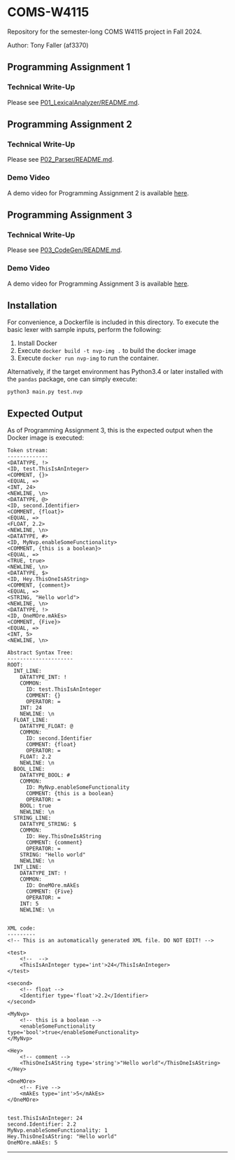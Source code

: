 # COMS-W4115
Repository for the semester-long COMS W4115 project in Fall 2024.

Author: Tony Faller (af3370)

## Programming Assignment 1
### Technical Write-Up
Please see [P01_LexicalAnalyzer/README.md](./P01_LexicalAnalyzer/README.md).

## Programming Assignment 2
### Technical Write-Up
Please see [P02_Parser/README.md](./P02_Parser/README.md).

### Demo Video
A demo video for Programming Assignment 2 is available [here](https://youtu.be/WvFzBS5Y88I).

## Programming Assignment 3
### Technical Write-Up
Please see [P03_CodeGen/README.md](./P03_CodeGen/README.md).

### Demo Video
A demo video for Programming Assignment 3 is available [here](https://youtu.be/r8ntY0x_atw).

## Installation
For convenience, a Dockerfile is included in this directory. To execute the basic lexer with sample inputs, perform the following:
1. Install Docker
2. Execute `docker build -t nvp-img .` to build the docker image
3. Execute `docker run nvp-img` to run the container.

Alternatively, if the target environment has Python3.4 or later installed with the `pandas` package, one can simply execute:
```
python3 main.py test.nvp
```

## Expected Output
As of Programming Assignment 3, this is the expected output when the Docker image is executed:
```
Token stream:
-------------
<DATATYPE, !>
<ID, test.ThisIsAnInteger>
<COMMENT, {}>
<EQUAL, =>
<INT, 24>
<NEWLINE, \n>
<DATATYPE, @>
<ID, second.Identifier>
<COMMENT, {float}>
<EQUAL, =>
<FLOAT, 2.2>
<NEWLINE, \n>
<DATATYPE, #>
<ID, MyNvp.enableSomeFunctionality>
<COMMENT, {this is a boolean}>
<EQUAL, =>
<TRUE, true>
<NEWLINE, \n>
<DATATYPE, $>
<ID, Hey.ThisOneIsAString>
<COMMENT, {comment}>
<EQUAL, =>
<STRING, "Hello world">
<NEWLINE, \n>
<DATATYPE, !>
<ID, OneMOre.mAkEs>
<COMMENT, {Five}>
<EQUAL, =>
<INT, 5>
<NEWLINE, \n>

Abstract Syntax Tree:
---------------------
ROOT: 
  INT_LINE: 
    DATATYPE_INT: !
    COMMON: 
      ID: test.ThisIsAnInteger
      COMMENT: {}
      OPERATOR: =
    INT: 24
    NEWLINE: \n
  FLOAT_LINE: 
    DATATYPE_FLOAT: @
    COMMON: 
      ID: second.Identifier
      COMMENT: {float}
      OPERATOR: =
    FLOAT: 2.2
    NEWLINE: \n
  BOOL_LINE: 
    DATATYPE_BOOL: #
    COMMON: 
      ID: MyNvp.enableSomeFunctionality
      COMMENT: {this is a boolean}
      OPERATOR: =
    BOOL: true
    NEWLINE: \n
  STRING_LINE: 
    DATATYPE_STRING: $
    COMMON: 
      ID: Hey.ThisOneIsAString
      COMMENT: {comment}
      OPERATOR: =
    STRING: "Hello world"
    NEWLINE: \n
  INT_LINE: 
    DATATYPE_INT: !
    COMMON: 
      ID: OneMOre.mAkEs
      COMMENT: {Five}
      OPERATOR: =
    INT: 5
    NEWLINE: \n


XML code:
---------
<!-- This is an automatically generated XML file. DO NOT EDIT! -->

<test>
	<!--  -->
	<ThisIsAnInteger type='int'>24</ThisIsAnInteger>
</test>

<second>
	<!-- float -->
	<Identifier type='float'>2.2</Identifier>
</second>

<MyNvp>
	<!-- this is a boolean -->
	<enableSomeFunctionality type='bool'>true</enableSomeFunctionality>
</MyNvp>

<Hey>
	<!-- comment -->
	<ThisOneIsAString type='string'>"Hello world"</ThisOneIsAString>
</Hey>

<OneMOre>
	<!-- Five -->
	<mAkEs type='int'>5</mAkEs>
</OneMOre>


test.ThisIsAnInteger: 24
second.Identifier: 2.2
MyNvp.enableSomeFunctionality: 1
Hey.ThisOneIsAString: "Hello world"
OneMOre.mAkEs: 5
```

----
